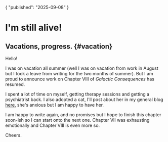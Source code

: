 {
	"published": "2025-09-08"
}
# I'm still alive!
## Vacations, progress. {#vacation}
Hello!

I was on vacation all summer (well I was on vacation from work in August but I took a leave from writing for the two months of summer). But I am proud to
announce work on Chapter VIII of *Galactic Consequences* has resumed.

I spent a lot of time on myself, getting therapy sessions and getting a psychiatrist back. I also adopted a cat, I'll post about her in my general blog
[here](https://charlotte-thomas.me/blog), she's anxious but I am happy to have her.

I am happy to write again, and no promises but I hope to finish this chapter soon-ish so I can start onto the next one. Chapter VII was exhausting emotionally and Chapter VIII is even more so.

Cheers.

